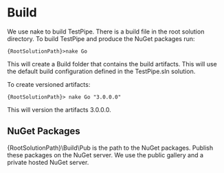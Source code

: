 Build
=====

We use nake to build TestPipe. There is a build file in the root solution directory.
To build TestPipe and produce the NuGet packages run:

    {RootSolutionPath}>nake Go

This will create a Build folder that contains the build artifacts. This will use
the default build configuration defined in the TestPipe.sln solution.

To create versioned artifacts:

    {RootSolutionPath}> nake Go "3.0.0.0"

This will version the artifacts 3.0.0.0.

NuGet Packages
--------------

{RootSolutionPath}\Build\Pub is the path to the NuGet packages. Publish these packages on 
the NuGet server. We use the public gallery and a private hosted NuGet server.